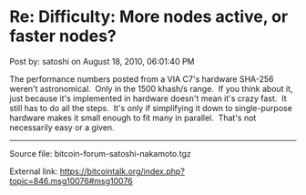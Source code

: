 # Re: Difficulty: More nodes active, or faster nodes?

Post by: satoshi on August 18, 2010, 06:01:40 PM

The performance numbers posted from a VIA C7's hardware SHA-256 weren't astronomical. &nbsp;Only in the 1500 khash/s range. &nbsp;If you think about it, just because it's implemented in hardware doesn't mean it's crazy fast. &nbsp;It still has to do all the steps. &nbsp;It's only if simplifying it down to single-purpose hardware makes it small enough to fit many in parallel. &nbsp;That's not necessarily easy or a given.

---

Source file: bitcoin-forum-satoshi-nakamoto.tgz

External link: https://bitcointalk.org/index.php?topic=846.msg10076#msg10076

